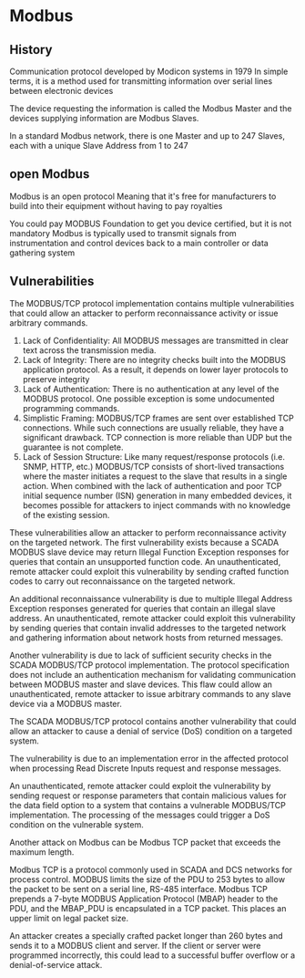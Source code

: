 # Modbus
## History
Communication protocol developed by Modicon systems in 1979
In simple terms, it is a method used for transmitting information over serial lines between electronic devices 

The device requesting the information is called the Modbus Master and the devices supplying information are Modbus Slaves. 

In a standard Modbus network, there is one Master and up to 247 Slaves, each with a unique Slave Address from 1 to 247

## open Modbus
Modbus is an open protocol
Meaning that it's free for manufacturers to build into their equipment without having to pay royalties

You could pay MODBUS Foundation to get you device certified, but it is not mandatory
Modbus is typically used to transmit signals from instrumentation and control devices back to a main controller or data gathering system

## Vulnerabilities
The MODBUS/TCP protocol implementation contains multiple vulnerabilities that could allow an attacker to perform reconnaissance activity or issue arbitrary commands.

1. Lack of Confidentiality: All MODBUS messages are transmitted in clear text across the transmission media.
1. Lack of Integrity: There are no integrity checks built into the MODBUS application protocol. As a result, it depends on lower layer protocols to preserve integrity
1. Lack of Authentication: There is no authentication at any level of the MODBUS protocol. One possible exception is some undocumented programming commands.
1. Simplistic Framing: MODBUS/TCP frames are sent over established TCP connections. While such connections are usually reliable, they have a significant drawback. TCP connection is more reliable than UDP but the guarantee is not complete.
1. Lack of Session Structure: Like many request/response protocols (i.e. SNMP, HTTP, etc.) MODBUS/TCP consists of short-lived transactions where the master initiates a request to the slave that results in a single action. When combined with the lack of authentication and poor TCP initial sequence number (ISN) generation in many embedded devices, it becomes possible for attackers to inject commands with no knowledge of the existing session.

These vulnerabilities allow an attacker to perform reconnaissance activity on the targeted network. The first vulnerability exists because a SCADA MODBUS slave device may return Illegal Function Exception responses for queries that contain an unsupported function code. An unauthenticated, remote attacker could exploit this vulnerability by sending crafted function codes to carry out reconnaissance on the targeted network.

An additional reconnaissance vulnerability is due to multiple Illegal Address Exception responses generated for queries that contain an illegal slave address. An unauthenticated, remote attacker could exploit this vulnerability by sending queries that contain invalid addresses to the targeted network and gathering information about network hosts from returned messages.

Another vulnerability is due to lack of sufficient security checks in the SCADA MODBUS/TCP protocol implementation. The protocol specification does not include an authentication mechanism for validating communication between MODBUS master and slave devices. This flaw could allow an unauthenticated, remote attacker to issue arbitrary commands to any slave device via a MODBUS master.

The SCADA MODBUS/TCP protocol contains another vulnerability that could allow an attacker to cause a denial of service (DoS) condition on a targeted system.

The vulnerability is due to an implementation error in the affected protocol when processing Read Discrete Inputs request and response messages.

An unauthenticated, remote attacker could exploit the vulnerability by sending request or response parameters that contain malicious values for the data field option to a system that contains a vulnerable MODBUS/TCP implementation. The processing of the messages could trigger a DoS condition on the vulnerable system.

Another attack on Modbus can be Modbus TCP packet that exceeds the maximum length.

Modbus TCP is a protocol commonly used in SCADA and DCS networks for process control. MODBUS limits the size of the PDU to 253 bytes to allow the packet to be sent on a serial line, RS-485 interface. Modbus TCP prepends a 7-byte MODBUS Application Protocol (MBAP) header to the PDU, and the MBAP_PDU is encapsulated in a TCP packet. This places an upper limit on legal packet size.

An attacker creates a specially crafted packet longer than 260 bytes and sends it to a MODBUS client and server. If the client or server were programmed incorrectly, this could lead to a successful buffer overflow or a denial-of-service attack.
